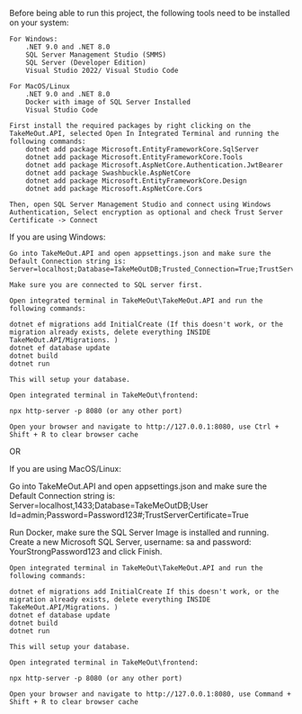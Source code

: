 Before being able to run this project, the following tools need to be installed on your system:

    For Windows:
        .NET 9.0 and .NET 8.0
        SQL Server Management Studio (SMMS)
        SQL Server (Developer Edition)
        Visual Studio 2022/ Visual Studio Code

    For MacOS/Linux
        .NET 9.0 and .NET 8.0
        Docker with image of SQL Server Installed
        Visual Studio Code

    First install the required packages by right clicking on the TakeMeOut.API, selected Open In Integrated Terminal and running the following commands:
        dotnet add package Microsoft.EntityFrameworkCore.SqlServer
        dotnet add package Microsoft.EntityFrameworkCore.Tools
        dotnet add package Microsoft.AspNetCore.Authentication.JwtBearer
        dotnet add package Swashbuckle.AspNetCore
        dotnet add package Microsoft.EntityFrameworkCore.Design
        dotnet add package Microsoft.AspNetCore.Cors

    Then, open SQL Server Management Studio and connect using Windows Authentication, Select encryption as optional and check Trust Server Certificate -> Connect

If you are using Windows:

    Go into TakeMeOut.API and open appsettings.json and make sure the Default Connection string is:
    Server=localhost;Database=TakeMeOutDB;Trusted_Connection=True;TrustServerCertificate=True  

    Make sure you are connected to SQL server first.

    Open integrated terminal in TakeMeOut\TakeMeOut.API and run the following commands:
    
    dotnet ef migrations add InitialCreate (If this doesn't work, or the migration already exists, delete everything INSIDE TakeMeOut.API/Migrations. )
    dotnet ef database update
    dotnet build
    dotnet run

    This will setup your database.

    Open integrated terminal in TakeMeOut\frontend:

    npx http-server -p 8080 (or any other port)

    Open your browser and navigate to http://127.0.0.1:8080, use Ctrl + Shift + R to clear browser cache 

    
OR

If you are using MacOS/Linux:

Go into TakeMeOut.API and open appsettings.json and make sure the Default Connection string is:
Server=localhost,1433;Database=TakeMeOutDB;User Id=admin;Password=Password123#;TrustServerCertificate=True

Run Docker, make sure the SQL Server Image is installed and running. Create a new Microsoft SQL Server, username: sa and password: YourStrongPassword123 and click Finish.

    Open integrated terminal in TakeMeOut\TakeMeOut.API and run the following commands:
    
    dotnet ef migrations add InitialCreate If this doesn't work, or the migration already exists, delete everything INSIDE TakeMeOut.API/Migrations. )
    dotnet ef database update
    dotnet build
    dotnet run

    This will setup your database.

    Open integrated terminal in TakeMeOut\frontend:

    npx http-server -p 8080 (or any other port)

    Open your browser and navigate to http://127.0.0.1:8080, use Command + Shift + R to clear browser cache

    

